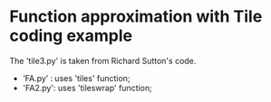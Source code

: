 # Function approximation with Tile coding example
The 'tile3.py' is taken from Richard Sutton's code.

* ‘FA.py’ : uses 'tiles' function;
* 'FA2.py': uses 'tileswrap' function; 
